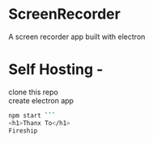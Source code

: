 # ScreenRecorder
A screen recorder app built with electron
# Self Hosting -
clone this repo <BR>
  create electron app <BR>
  ```bash
npm start ```
  <h1>Thanx To</h1>
  Fireship
